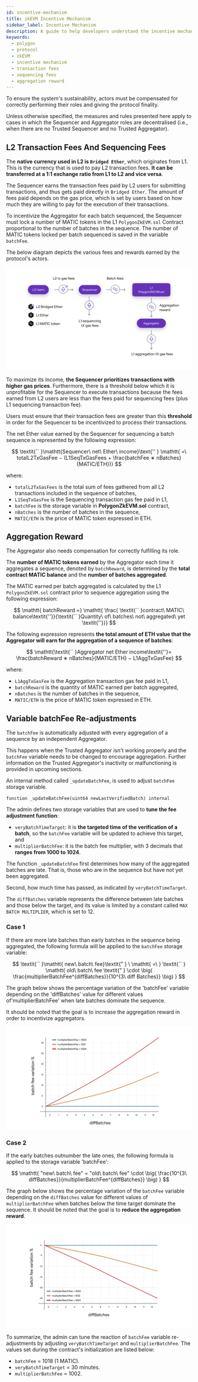 ```yaml
---
id: incentive-mechanism
title: zkEVM Incentive Mechanism
sidebar_label: Incentive Mechanism
description: A guide to help developers understand the incentive mechanisms of Polygon zkEVM.
keywords:
  - polygon
  - protocol
  - zkEVM
  - incentive mechanism
  - transaction fees
  - sequencing fees
  - aggregation reward
---
```


To ensure the system's sustainability, actors must be compensated for correctly performing their roles and giving the protocol finality.

Unless otherwise specified, the measures and rules presented here apply to cases in which the Sequencer and Aggregator roles are decentralised (i.e., when there are no Trusted Sequencer and no Trusted Aggregator).

## L2 Transaction Fees And Sequencing Fees

The **native currency used in L2 is `Bridged Ether`**, which originates from L1. This is the currency that is used to pay L2 transaction fees. **It can be transferred at a 1:1 exchange ratio from L1 to L2 and vice versa**.

The Sequencer earns the transaction fees paid by L2 users for submitting transactions, and thus gets paid directly in `Bridged Ether`. The amount of fees paid depends on the gas price, which is set by users based on how much they are willing to pay for the execution of their transactions.

To incentivize the Aggregator for each batch sequenced, the Sequencer must lock a number of MATIC tokens in the L1 `PolygonZkEVM.sol` Contract proportional to the number of batches in the sequence. The number of MATIC tokens locked per batch sequenced is saved in the variable `batchFee`.

The below diagram depicts the various fees and rewards earned by the protocol's actors.

![Fees paid and rewards rewards for each actor in the protocol](figures/06l2-actor-income-outcomes.png)

To maximize its income, **the Sequencer prioritizes transactions with higher gas prices**. Furthermore, there is a threshold below which it is unprofitable for the Sequencer to execute transactions because the fees earned from L2 users are less than the fees paid for sequencing fees (plus L1 sequencing transaction fee).

Users must ensure that their transaction fees are greater than this **threshold** in order for the Sequencer to be incentivized to process their transactions.

The net Ether value earned by the Sequencer for sequencing a batch sequence is represented by the following expression:

$$
\textit{`` }\mathtt{Sequencer\ net\ Ether\ income}\text{'' } \mathtt{ =\ totalL2TxGasFee − (L1SeqTxGasFees + \frac{batchFee ∗ nBatches}{MATIC/ETH})}
$$

where:

- `totalL2TxGasFees` is the total sum of fees gathered from all L2 transactions included in the sequence of batches,
- `L1SeqTxGasFee` is the Sequencing transaction gas fee paid in L1,
- `batchFee` is the storage variable in **PolygonZkEVM.sol** contract,
- `nBatches` is the number of batches in the sequence,
- `MATIC/ETH` is the price of MATIC token expressed in ETH.

## Aggregation Reward

The Aggregator also needs compensation for correctly fulfilling its role.

The **number of MATIC tokens earned** by the Aggregator each time it aggregates a sequence, denoted by `batchReward`, is determined by the **total contract MATIC balance** and the **number of batches aggregated**.

The MATIC earned per batch aggregated is calculated by the L1 `PolygonZkEVM.sol` contract prior to sequence aggregation using the following expression:

$$
\mathtt{
batchReward =}  \mathtt{ \frac{ \textit{`` }contract\ MATIC\ balance\textit{''}}{\textit{`` }Quantity\ of\ batches\ not\ aggregated\ yet \textit{''}}}
$$

The following expression represents **the total amount of ETH value that the Aggregator will earn for the aggregation of a sequence of batches**:

$$
\mathtt{\textit{`` }Aggregator net Ether income\textit{''}= \frac{batchReward ∗ nBatches}{MATIC/ETH} − L1AggTxGasFee}
$$

where:

- `L1AggTxGasFee` is the Aggregation transaction gas fee paid in L1,
-  `batchReward` is the quantity of MATIC earned per batch aggregated,
-  `nBatches` is the number of batches in the sequence,
- `MATIC/ETH` is the price of MATIC token expressed in ETH.

## Variable batchFee Re-adjustments

The `batchFee` is automatically adjusted with every aggregation of a sequence by an independent Aggregator. 

This happens when the Trusted Aggregator isn't working properly and the `batchFee` variable needs to be changed to encourage aggregation. Further information on the Trusted Aggregator's inactivity or malfunctioning is provided in upcoming sections.

An internal method called `_updateBatchFee`, is used to adjust `batchFee` storage variable.

```pil
function _updateBatchFee(uint64 newLastVerifiedBatch) internal
```

The admin defines two storage variables that are used to **tune the fee adjustment function**:

- `veryBatchTimeTarget`: it is **the targeted time of the verification of a batch**, so the `batchFee` variable will be updated to achieve this target, and
- `multiplierBatchFee`: it is the batch fee multiplier, with 3 decimals that **ranges from 1000 to 1024**.

The function `_updateBatchFee` first determines how many of the aggregated batches are late. That is, those who are in the sequence but have not yet been aggregated.

Second, how much time has passed, as indicated by `veryBatchTimeTarget`.

The `diffBatches` variable represents the difference between late batches and those below the target, and its value is limited by a constant called `MAX BATCH MULTIPLIER`, which is set to 12.

### Case 1

If there are more late batches than early batches in the sequence being aggregated, the following formula will be applied to the `batchFee` storage variable:

$$
\textit{`` }\mathtt{
new\ batch\ fee}\textit{” } \ \mathtt{ =\ } \textit{`` } \mathtt{ old\ batch\ fee \textit{” } \cdot \big( \frac{multiplierBatchFee^{diffBatches}}{10^{3\ diff Batches}} \big) }
$$

The graph below shows the percentage variation of the 'batchFee' variable depending on the 'diffBatches' value for different values of'multiplierBatchFee' when late batches dominate the sequence.

It should be noted that the goal is to increase the aggregation reward in order to incentivize aggregators.

![% of batch fee variation when late batches dominate the sequence](figures/07l2-batch-fee-var.png)

### Case 2

If the early batches outnumber the late ones, the following formula is applied to the storage variable 'batchFee':

$$
\mathtt{ "new\ batch\ fee" = "old\ batch\ fee" \cdot \big( \frac{10^{3\ diffBatches}}{multiplierBatchFee^{diffBatches}} \big) }
$$

The graph below shows the percentage variation of the `batchFee` variable depending on the `diffBatches` value for different values of `multiplierBatchFee` when batches below the time target dominate the sequence. It should be noted that the goal is to **reduce the aggregation reward**.

![% of batch fee variation when batches below the time target dominate the sequence](figures/08l2-batches-below-time-target.png)

To summarize, the admin can tune the reaction of `batchFee` variable re-adjustments by adjusting `veryBatchTimeTarget` and `multiplierBatchFee`. The values set during the contract's initialization are listed below:

- `batchFee` = 1018 (1 MATIC).
- `veryBatchTimeTarget` = 30 minutes.
- `multiplierBatchFee` = 1002.
